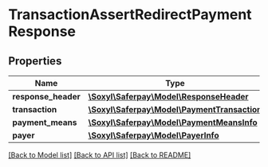 # TransactionAssertRedirectPaymentResponse

## Properties
Name | Type | Description | Notes
------------ | ------------- | ------------- | -------------
**response_header** | [**\Soxyl\Saferpay\Model\ResponseHeader**](ResponseHeader.md) |  | 
**transaction** | [**\Soxyl\Saferpay\Model\PaymentTransaction**](PaymentTransaction.md) |  | 
**payment_means** | [**\Soxyl\Saferpay\Model\PaymentMeansInfo**](PaymentMeansInfo.md) |  | 
**payer** | [**\Soxyl\Saferpay\Model\PayerInfo**](PayerInfo.md) |  | [optional] 

[[Back to Model list]](../README.md#documentation-for-models) [[Back to API list]](../README.md#documentation-for-api-endpoints) [[Back to README]](../README.md)


